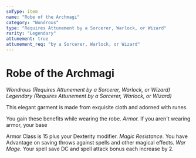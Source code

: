 ```yaml
---
smType: item
name: "Robe of the Archmagi"
category: "Wondrous"
type: "Requires Attunement by a Sorcerer, Warlock, or Wizard"
rarity: "Legendary"
attunement: true
attunement_req: "by a Sorcerer, Warlock, or Wizard"
---
```


# Robe of the Archmagi
*Wondrous (Requires Attunement by a Sorcerer, Warlock, or Wizard) Legendary (Requires Attunement by a Sorcerer, Warlock, or Wizard)*

This elegant garment is made from exquisite cloth and adorned with runes.

You gain these benefits while wearing the robe. *Armor.* If you aren't wearing armor, your base

Armor Class is 15 plus your Dexterity modifier. *Magic Resistance.* You have Advantage on saving throws against spells and other magical effects. *War Mage.* Your spell save DC and spell attack bonus each increase by 2.
